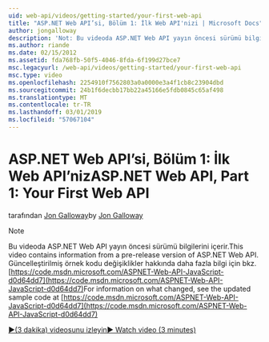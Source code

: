```yaml
---
uid: web-api/videos/getting-started/your-first-web-api
title: "ASP.NET Web API’si, Bölüm 1: İlk Web API'nizi | Microsoft Docs"
author: jongalloway
description: 'Not: Bu videoda ASP.NET Web API yayın öncesi sürümü bilgilerini içerir.'
ms.author: riande
ms.date: 02/15/2012
ms.assetid: fda768fb-50f5-4046-8fda-6f199d27bce7
msc.legacyurl: /web-api/videos/getting-started/your-first-web-api
msc.type: video
ms.openlocfilehash: 2254910f7562803a0a0000e3a4f1cb8c23904dbd
ms.sourcegitcommit: 24b1f6decbb17bb22a45166e5fdb0845c65af498
ms.translationtype: MT
ms.contentlocale: tr-TR
ms.lasthandoff: 03/01/2019
ms.locfileid: "57067104"
---
```

<a name="aspnet-web-api-part-1-your-first-web-api"></a><span data-ttu-id="a5cec-103">ASP.NET Web API’si, Bölüm 1: İlk Web API’niz</span><span class="sxs-lookup"><span data-stu-id="a5cec-103">ASP.NET Web API, Part 1: Your First Web API</span></span>
====================
<span data-ttu-id="a5cec-104">tarafından [Jon Galloway](https://github.com/jongalloway)</span><span class="sxs-lookup"><span data-stu-id="a5cec-104">by [Jon Galloway](https://github.com/jongalloway)</span></span>

> [!NOTE]
> <span data-ttu-id="a5cec-105">Bu videoda ASP.NET Web API yayın öncesi sürümü bilgilerini içerir.</span><span class="sxs-lookup"><span data-stu-id="a5cec-105">This video contains information from a pre-release version of ASP.NET Web API.</span></span> <span data-ttu-id="a5cec-106">Güncelleştirilmiş örnek kodu değişiklikler hakkında daha fazla bilgi için bkz. [https://code.msdn.microsoft.com/ASPNET-Web-API-JavaScript-d0d64dd7](https://code.msdn.microsoft.com/ASPNET-Web-API-JavaScript-d0d64dd7)</span><span class="sxs-lookup"><span data-stu-id="a5cec-106">For information on what changed, see the updated sample code at [https://code.msdn.microsoft.com/ASPNET-Web-API-JavaScript-d0d64dd7](https://code.msdn.microsoft.com/ASPNET-Web-API-JavaScript-d0d64dd7)</span></span>

[<span data-ttu-id="a5cec-107">&#9654;(3 dakika) videosunu izleyin</span><span class="sxs-lookup"><span data-stu-id="a5cec-107">&#9654; Watch video (3 minutes)</span></span>](https://channel9.msdn.com/Blogs/ASP-NET-Site-Videos/your-first-web-api)
